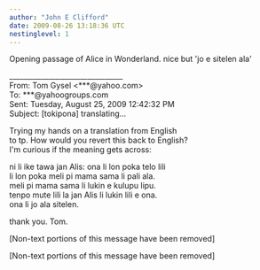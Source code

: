 ```yaml
---
author: "John E Clifford"
date: 2009-08-26 13:18:36 UTC
nestinglevel: 1
---
```

Opening passage of Alice in Wonderland. nice but 'jo e sitelen ala'  
  
  
  
  
\_\_\_\_\_\_\_\_\_\_\_\_\_\_\_\_\_\_\_\_\_\_\_\_\_\_\_\_\_\_\_\_  
From: Tom Gysel <\*\*\*@yahoo.com>  
To: \*\*\*@yahoogroups.com  
Sent: Tuesday, August 25, 2009 12:42:32 PM  
Subject: \[tokipona\] translating...  
  
  
Trying my hands on a translation from English  
to tp. How would you revert this back to English?  
I'm curious if the meaning gets across:  
  
ni li ike tawa jan Alis: ona li lon poka telo lili  
li lon poka meli pi mama sama li pali ala.  
meli pi mama sama li lukin e kulupu lipu.  
tenpo mute lili la jan Alis li lukin lili e ona.  
ona li jo ala sitelen.  
  
thank you. Tom.  
  
  
  
\[Non-text portions of this message have been removed\]  
  
  
  
  
  
  
  
\[Non-text portions of this message have been removed\]